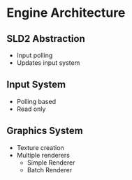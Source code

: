 # Engine Architecture #

## SLD2 Abstraction ##
* Input polling
* Updates input system 

## Input System ##
* Polling based
* Read only

## Graphics System ##
* Texture creation
* Multiple renderers
    - Simple Renderer
    - Batch Renderer


